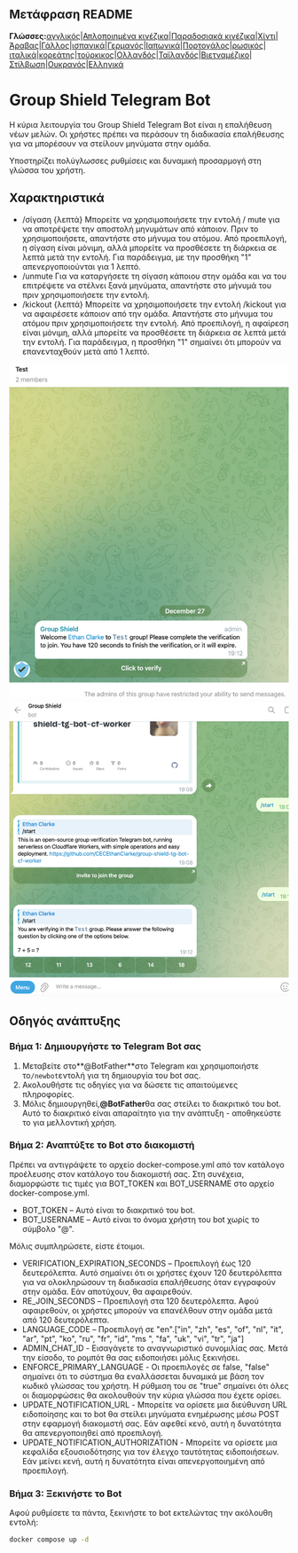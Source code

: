 ## Μετάφραση README

**Γλώσσες:**[αγγλικός](README.md)\|[Απλοποιημένα κινέζικα](README.zh-CN.md)\|[Παραδοσιακά κινέζικα](README.zh-TW.md)\|[Χίντι](README.hi.md)\|[Άραβας](README.ar.md)\|[Γάλλος](README.fr.md)\|[ισπανικά](README.es.md)\|[Γερμανός](README.de.md)\|[Ιαπωνικά](README.ja.md)\|[Πορτογάλος](README.pt.md)\|[ρωσικός](README.ru.md)\|[ιταλικά](README.it.md)\|[κορεάτης](README.ko.md)\|[τούρκικος](README.tr.md)\|[Ολλανδός](README.nl.md)\|[Ταϊλανδός](README.th.md)\|[Βιετναμέζικο](README.vi.md)\|[Στίλβωση](README.pl.md)\|[Ουκρανός](README.uk.md)\|[Ελληνικά](README.el.md)

# Group Shield Telegram Bot

Η κύρια λειτουργία του Group Shield Telegram Bot είναι η επαλήθευση νέων μελών. Οι χρήστες πρέπει να περάσουν τη διαδικασία επαλήθευσης για να μπορέσουν να στείλουν μηνύματα στην ομάδα.

Υποστηρίζει πολύγλωσσες ρυθμίσεις και δυναμική προσαρμογή στη γλώσσα του χρήστη.

## Χαρακτηριστικά

-   /σίγαση {λεπτά}
    Μπορείτε να χρησιμοποιήσετε την εντολή / mute για να αποτρέψετε την αποστολή μηνυμάτων από κάποιον. Πριν το χρησιμοποιήσετε, απαντήστε στο μήνυμα του ατόμου. Από προεπιλογή, η σίγαση είναι μόνιμη, αλλά μπορείτε να προσθέσετε τη διάρκεια σε λεπτά μετά την εντολή. Για παράδειγμα, με την προσθήκη "1" απενεργοποιούνται για 1 λεπτό.
-   /unmute Για να καταργήσετε τη σίγαση κάποιου στην ομάδα και να του επιτρέψετε να στέλνει ξανά μηνύματα, απαντήστε στο μήνυμά του πριν χρησιμοποιήσετε την εντολή.
-   /kickout {λεπτά} 
    Μπορείτε να χρησιμοποιήσετε την εντολή /kickout για να αφαιρέσετε κάποιον από την ομάδα. Απαντήστε στο μήνυμα του ατόμου πριν χρησιμοποιήσετε την εντολή. Από προεπιλογή, η αφαίρεση είναι μόνιμη, αλλά μπορείτε να προσθέσετε τη διάρκεια σε λεπτά μετά την εντολή. Για παράδειγμα, η προσθήκη "1" σημαίνει ότι μπορούν να επανενταχθούν μετά από 1 λεπτό.

![screenshot](https://raw.githubusercontent.com/CECEthanClarke/group-shield-tg-bot/refs/heads/main/other/image.png)![screenshot](https://raw.githubusercontent.com/CECEthanClarke/group-shield-tg-bot/refs/heads/main/other/image2.png)

## Οδηγός ανάπτυξης

### Βήμα 1: Δημιουργήστε το Telegram Bot σας

1.  Μεταβείτε στο**@BotFather**στο Telegram και χρησιμοποιήστε το`/newbot`εντολή για τη δημιουργία του bot σας.
2.  Ακολουθήστε τις οδηγίες για να δώσετε τις απαιτούμενες πληροφορίες.
3.  Μόλις δημιουργηθεί,**@BotFather**θα σας στείλει το διακριτικό του bot. Αυτό το διακριτικό είναι απαραίτητο για την ανάπτυξη - αποθηκεύστε το για μελλοντική χρήση.

### Βήμα 2: Αναπτύξτε το Bot στο διακομιστή

Πρέπει να αντιγράψετε το αρχείο docker-compose.yml από τον κατάλογο προέλευσης στον κατάλογο του διακομιστή σας. Στη συνέχεια, διαμορφώστε τις τιμές για BOT_TOKEN και BOT_USERNAME στο αρχείο docker-compose.yml.

-   BOT_TOKEN – Αυτό είναι το διακριτικό του bot.
-   BOT_USERNAME – Αυτό είναι το όνομα χρήστη του bot χωρίς το σύμβολο "@".

Μόλις συμπληρώσετε, είστε έτοιμοι.

-   VERIFICATION_EXPIRATION_SECONDS – Προεπιλογή έως 120 δευτερόλεπτα. Αυτό σημαίνει ότι οι χρήστες έχουν 120 δευτερόλεπτα για να ολοκληρώσουν τη διαδικασία επαλήθευσης όταν εγγραφούν στην ομάδα. Εάν αποτύχουν, θα αφαιρεθούν.
-   RE_JOIN_SECONDS – Προεπιλογή στα 120 δευτερόλεπτα. Αφού αφαιρεθούν, οι χρήστες μπορούν να επανέλθουν στην ομάδα μετά από 120 δευτερόλεπτα.
-   LANGUAGE_CODE – Προεπιλογή σε "en".["in", "zh", "es", "of", "nl", "it", "ar", "pt", "ko", "ru", "fr", "id", "ms ", "fa", "uk", "vi", "tr", "ja"]
-   ADMIN_CHAT_ID - Εισαγάγετε το αναγνωριστικό συνομιλίας σας. Μετά την είσοδο, το ρομπότ θα σας ειδοποιήσει μόλις ξεκινήσει.
-   ENFORCE_PRIMARY_LANGUAGE - Οι προεπιλογές σε false, "false" σημαίνει ότι το σύστημα θα εναλλάσσεται δυναμικά με βάση τον κωδικό γλώσσας του χρήστη. Η ρύθμιση του σε "true" σημαίνει ότι όλες οι διαμορφώσεις θα ακολουθούν την κύρια γλώσσα που έχετε ορίσει.
-   UPDATE_NOTIFICATION_URL - Μπορείτε να ορίσετε μια διεύθυνση URL ειδοποίησης και το bot θα στείλει μηνύματα ενημέρωσης μέσω POST στην εφαρμογή διακομιστή σας. Εάν αφεθεί κενό, αυτή η δυνατότητα θα απενεργοποιηθεί από προεπιλογή.
-   UPDATE_NOTIFICATION_AUTHORIZATION - Μπορείτε να ορίσετε μια κεφαλίδα εξουσιοδότησης για τον έλεγχο ταυτότητας ειδοποιήσεων. Εάν μείνει κενή, αυτή η δυνατότητα είναι απενεργοποιημένη από προεπιλογή.

### Βήμα 3: Ξεκινήστε το Bot

Αφού ρυθμίσετε τα πάντα, ξεκινήστε το bot εκτελώντας την ακόλουθη εντολή:

```bash
docker compose up -d
```
